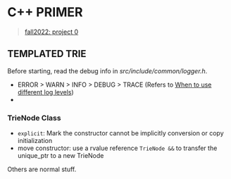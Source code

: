 # C++ PRIMER

> [fall2022: project 0](https://15445.courses.cs.cmu.edu/fall2022/project0/)

## TEMPLATED TRIE

Before starting, read the debug info in *src/include/common/logger.h*.
* ERROR > WARN > INFO > DEBUG > TRACE (Refers to
  [When to use different log levels](https://stackoverflow.com/questions/2031163/when-to-use-the-different-log-levels))
* 

### TrieNode Class

* `explicit`: Mark the constructor cannot be implicitly conversion or copy
  initialization
* move constructor: use a rvalue reference `TrieNode &&` to transfer the
  unique_ptr to a new TrieNode

Others are normal stuff.
